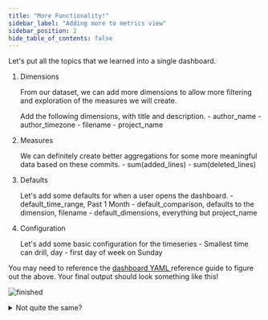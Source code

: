 ```yaml
---
title: "More Functionality!"
sidebar_label: "Adding more to metrics view"
sidebar_position: 2
hide_table_of_contents: false
---
```


Let's put all the topics that we learned into a single dashboard.

1. Dimensions

	From our dataset, we can add more dimensions to allow more filtering and exploration of the measures we will create.

	Add the following dimensions, with title and description.
		- author_name
		- author_timezone
		- filename
		- project_name

2. Measures	

	We can definitely create better aggregations for some more meaningful data based on these commits.
		- sum(added_lines)
		- sum(deleted_lines)


3. Defaults

	Let's add some defaults for when a user opens the dashboard.
		- default_time_range, Past 1 Month
		- default_comparison, defaults to the dimension, filename
		- default_dimensions, everything but project_name 

4. Configuration 
	
	Let's add some basic configuration for the timeseries
		- Smallest time can drill, day
		- first day of week on Sunday


You may need to reference the <a href='https://docs.rilldata.com/reference/project-files/dashboards' target="_blank">dashboard YAML </a> reference guide to figure out the above. Your final output should look something like this! 

![finished](/img/tutorials/103/Completed-100-dashboard.png)


<details>
  <summary> Not quite the same?</summary>

  If you need, please compare your YAML to the below and make any changes required.
  ```yaml
# Dashboard YAML
# Reference documentation: https://docs.rilldata.com/reference/project-files/dashboards

type: metrics_view

title: "My Tutorial Project"
#table: example_table # Choose a table to underpin your dashboard
model: commits___model

timeseries: author_date # Select an actual timestamp column (if any) from your table

dimensions:
  - column: author_name
    label: "The Author's Name"
    description: "The name of the author of the commit"

  - column: author_timezone
    label: "The Author's TZ"
    description: "The Author's Timezone"

  - column: filename
    label: "The filename"
    description: "The name of the modified filename"

  - column: project_name
    label: "The project Name"
    description: "Should all be ClickHouse."
 
measures:
  - expression: "SUM(added_lines)"
    label: "Sum of Added lines"
    description: "The aggregate sum of added_lines column."

  - expression: "SUM(deleted_lines)"
    label: "Sum of deleted lines"
    description: "The aggregate sum of deleted_lines column."



#defaults 

default_time_range: P1M 
default_comparison: 
   mode: dimension
   dimension: filename 

default_dimensions: 
- author_name
- author_timezone
- filename

smallest_time_grain: day 
first_day_of_week: 7 

```

</details>